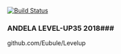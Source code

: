 [![Build Status](https://travis-ci.com/Eubule/Levelup.svg?branch=ft-test-and-python)](https://travis-ci.com/Eubule/Levelup)

### ANDELA LEVEL-UP35 2018###
github.com/Eubule/Levelup